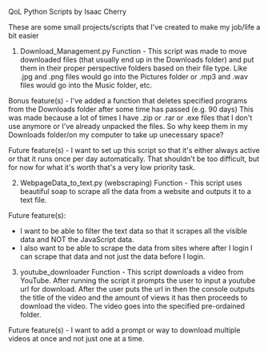 QoL Python Scripts by Isaac Cherry

These are some small projects/scripts that I've created to make my job/life a bit easier

1. Download_Management.py
Function - This script was made to move downloaded files (that usually end up in the Downloads folder) and put them in their proper perspective folders based on their file type. Like .jpg and .png files would go into the Pictures folder or .mp3 and .wav files would go into the Music folder, etc. 

Bonus feature(s) - I've added a function that deletes specified programs from the Downloads folder after some time has passed (e.g. 90 days) This was made because a lot of times I have .zip or .rar or .exe files that I don't use anymore or I've already unpacked the files. So why keep them in my Downloads folder/on my computer to take up unecessary space?

Future feature(s) - I want to set up this script so that it's either always active or that it runs once per day automatically. That shouldn't be too difficult, but for now for what it's worth that's a very low priority task.

2. WebpageData_to_text.py (webscraping)
Function - This script uses beautiful soap to scrape all the data from a website and outputs it to a text file.

Future feature(s):
- I want to be able to filter the text data so that it scrapes all the visible data and NOT the JavaScript data. 
- I also want to be able to scrape the data from sites where after I login I can scrape that data and not just the data before I login.

3. youtube_downloader
Function - This script downloads a video from YouTube. After running the script it prompts the user to input a youtube url for download. After the user puts the url in then the console outputs the title of the video and the amount of views it has then proceeds to download the video. The video goes into the specified pre-ordained folder.

Future feature(s) - I want to add a prompt or way to download multiple videos at once and not just one at a time.